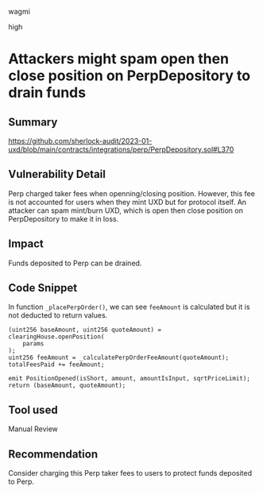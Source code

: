 wagmi

high

# Attackers might spam open then close position on PerpDepository to drain funds

## Summary
https://github.com/sherlock-audit/2023-01-uxd/blob/main/contracts/integrations/perp/PerpDepository.sol#L370

## Vulnerability Detail
Perp charged taker fees when openning/closing position. However, this fee is not accounted for users when they mint UXD but for protocol itself. An attacker can spam mint/burn UXD, which is open then close position on PerpDepository to make it in loss.

## Impact
Funds deposited to Perp can be drained.

## Code Snippet
In function `_placePerpOrder()`, we can see `feeAmount` is calculated but it is not deducted to return values.
```solidity
(uint256 baseAmount, uint256 quoteAmount) = clearingHouse.openPosition(
    params
);
uint256 feeAmount = _calculatePerpOrderFeeAmount(quoteAmount);
totalFeesPaid += feeAmount;

emit PositionOpened(isShort, amount, amountIsInput, sqrtPriceLimit);
return (baseAmount, quoteAmount);
```

## Tool used

Manual Review

## Recommendation
Consider charging this Perp taker fees to users to protect funds deposited to Perp.

